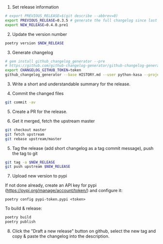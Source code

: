 1. Set release information

```bash
# export PREVIOUS_RELEASE=$(git describe --abbrev=0)
export PREVIOUS_RELEASE=0.3.5 # generate the full changelog since last pyhs100 release
export NEW_RELEASE=0.4.0.pre1
```

2. Update the version number

```bash
poetry version $NEW_RELEASE
```

3. Generate changelog

```bash
# gem install github_changelog_generator --pre
# https://github.com/github-changelog-generator/github-changelog-generator#github-token
export CHANGELOG_GITHUB_TOKEN=token
github_changelog_generator --base HISTORY.md --user python-kasa --project python-kasa --since-tag $PREVIOUS_RELEASE --future-release $NEW_RELEASE -o CHANGELOG.md
```

3. Write a short and understandable summary for the release.

4. Commit the changed files

```bash
git commit -av
```

5. Create a PR for the release.

6. Get it merged, fetch the upstream master

```bash
git checkout master
git fetch upstream
git rebase upstream/master
```

5. Tag the release (add short changelog as a tag commit message), push the tag to git

```bash
git tag -a $NEW_RELEASE
git push upstream $NEW_RELEASE
```

7. Upload new version to pypi

If not done already, create an API key for pypi (https://pypi.org/manage/account/token/) and configure it:
```
poetry config pypi-token.pypi <token>
```

To build & release:

```bash
poetry build
poetry publish
```

8. Click the "Draft a new release" button on github, select the new tag and copy & paste the changelog into the description.
